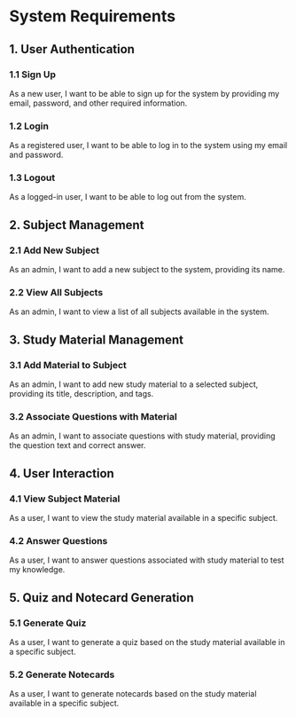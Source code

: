 # System Requirements

## 1. User Authentication

### 1.1 Sign Up

As a new user, I want to be able to sign up for the system by providing my email, password, and other required information.

### 1.2 Login

As a registered user, I want to be able to log in to the system using my email and password.

### 1.3 Logout

As a logged-in user, I want to be able to log out from the system.

## 2. Subject Management

### 2.1 Add New Subject

As an admin, I want to add a new subject to the system, providing its name.

### 2.2 View All Subjects

As an admin, I want to view a list of all subjects available in the system.

## 3. Study Material Management

### 3.1 Add Material to Subject

As an admin, I want to add new study material to a selected subject, providing its title, description, and tags.

### 3.2 Associate Questions with Material

As an admin, I want to associate questions with study material, providing the question text and correct answer.

## 4. User Interaction

### 4.1 View Subject Material

As a user, I want to view the study material available in a specific subject.

### 4.2 Answer Questions

As a user, I want to answer questions associated with study material to test my knowledge.

## 5. Quiz and Notecard Generation

### 5.1 Generate Quiz

As a user, I want to generate a quiz based on the study material available in a specific subject.

### 5.2 Generate Notecards

As a user, I want to generate notecards based on the study material available in a specific subject.
